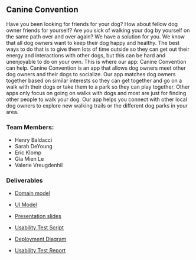 ## Canine Convention

Have you been looking for friends for your dog? How about fellow dog owner friends for yourself? Are you sick of walking your dog by yourself on the same path over and over again? We have a solution for you. We know that all dog owners want to keep their dog happy and healthy. The best ways to do that is to give them lots of time outside so they can get out their energy and interactions with other dogs, but this can be hard and unenjoyable to do on your own. This is where our app: Canine Convention can help. Canine Convention is an app that allows dog owners meet other dog owners and their dogs to socialize. Our app matches dog owners together based on similar interests so they can get together and go on a walk with their dogs or take them to a park so they can play together. Other apps only focus on going on walks with dogs and most are just for finding other people to walk your dog. Our app helps you connect with other local dog owners to explore new walking trails or the different dog parks in your area. 

### Team Members:
* Henry Baldacci
* Sarah DeYoung
* Eric Klomp
* Gia Mien Le
* Valerie Vreugdenhil


### Deliverables
* [Domain model](https://github.com/calvin-cs262-fall2021-teamA/canine-convention-project/blob/master/images/Domain%20model.png)

* [UI Model](https://github.com/calvin-cs262-fall2021-teamA/canine-convention-project/blob/master/images/Full%20UI%20Mockup.pdf)

* [Presentation slides](https://github.com/calvin-cs262-fall2021-teamA/canine-convention-project/blob/98ca4553a1807a4761eeee5e1fd0c8be5b983715/presentation/Canine-Convention-Presentation%20(1).pptx)

* [Usability Test Script](https://docs.google.com/document/d/1fX71r3r_h2qKcfZgbbRVnXrJsdxDOlWIE79J-lIreKI/edit)

* [Deployment Diagram](https://github.com/calvin-cs262-fall2021-teamA/canine-convention-project/blob/master/images/Deployment_Diagram.pdf)

* [Usability Test Report](https://docs.google.com/document/d/1Z7aWM8UmTMGvBRn0eq_MWbtEEGQliQOK6LZoxWaqvEE/edit?usp=sharing)
